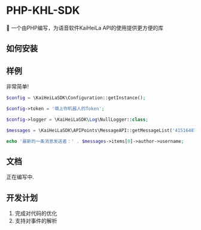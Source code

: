 # PHP-KHL-SDK
👾 一个由PHP编写，为语音软件KaiHeiLa API的使用提供更方便的库

## 如何安装

## 样例
非常简单!

```php
$config = \KaiHeiLaSDK\Configuration::getInstance();

$config->token = '填上你机器人的Token';

$config->logger = \KaiHeiLaSDK\Log\NullLogger::class;

$messages = \KaiHeiLaSDK\APIPoints\MessageAPI::getMessageList('4151648703920684');

echo '最新的一条消息发送者：' . $messages->items[0]->author->username;
```

## 文档

正在编写中.

## 开发计划

1. 完成对代码的优化
2. 支持对事件的解析
